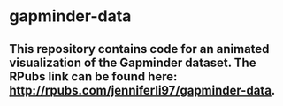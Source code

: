# gapminder-data

## This repository contains code for an animated visualization of the Gapminder dataset. The RPubs link can be found here: http://rpubs.com/jenniferli97/gapminder-data.
